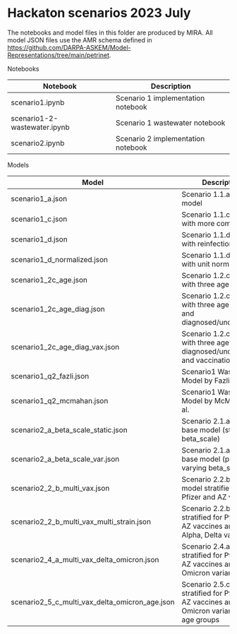 # Hackaton scenarios 2023 July

The notebooks and model files in this folder are produced by MIRA.
All model JSON files use the AMR schema defined in
https://github.com/DARPA-ASKEM/Model-Representations/tree/main/petrinet.

Notebooks

| Notebook    | Description |
| -------- | ------- |
| scenario1.ipynb  | Scenario 1 implementation notebook    |
| scenario1-2-wastewater.ipynb | Scenario 1 wastewater notebook |
| scenario2.ipynb | Scenario 2 implementation notebook    |

Models

|Model|Description|
|-----|-----------|
|scenario1_a.json|Scenario 1.1.a: base model|
|scenario1_c.json|Scenario 1.1.c: model with more complex beta|
|scenario1_d.json|Scenario 1.1.d: model with reinfection|
|scenario1_d_normalized.json| Scenario 1.1.d: model with unit normalization|
|scenario1_2c_age.json| Scenario 1.2.c: model with three age groups|
|scenario1_2c_age_diag.json| Scenario 1.2.c: model with three age groups and diagnosed/undiagnosed|
|scenario1_2c_age_diag_vax.json| Scenario 1.2.c: model with three age groups, diagnosed/undiagnosed and vaccination|
|scenario1_q2_fazli.json| Scenario1 Wasterwater Model by Fazli et al.|
|scenario1_q2_mcmahan.json| Scenario1 Wasterwater Model by McMahan et al.|
|scenario2_a_beta_scale_static.json| Scenario 2.1.a: simple base model (static beta\_scale)|
|scenario2_a_beta_scale_var.json| Scenario 2.1.a: simple base model (piecewise varying beta\_scale)|
|scenario2_2_b_multi_vax.json| Scenario 2.2.b: base model stratified for Pfizer and AZ vaccines|
|scenario2_2_b_multi_vax_multi_strain.json|Scenario 2.2.b: stratified for Pfizer and AZ vaccines and WT, Alpha, Delta variants|
|scenario2_4_a_multi_vax_delta_omicron.json|Scenario 2.4.a: stratified for Pfizer and AZ vaccines and Delta, Omicron variants|
|scenario2_5_c_multi_vax_delta_omicron_age.json|Scenario 2.5.c: stratified for Pfizer and AZ vaccines and Delta, Omicron variants, and 5 age groups|
